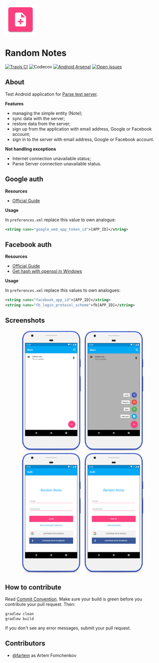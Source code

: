 <img src="media/logo/ic_app.png" height="100px" />

Random Notes
=============

[![Travis CI](https://img.shields.io/travis/fartem/parse-android-test-app)](https://travis-ci.org/fartem/parse-android-test-app)
![Codecov](https://img.shields.io/codecov/c/github/fartem/parse-android-test-app)
[![Android Arsenal](https://img.shields.io/badge/Android%20Arsenal-Android%20Parse%20Server%20Client-brightgreen.svg?style=flat)](https://android-arsenal.com/details/3/7906)
[![Open issues](https://img.shields.io/github/issues-raw/fartem/parse-android-test-app.svg?color=ff534a)](https://github.com/fartem/parse-android-test-app/issues)

About
-------------

Test Android application for [Parse test server](https://github.com/fartem/parse-test-server).

__Features__

* managing the simple entity (Note);
* sync data with the server;
* restore data from the server;
* sign up from the application with email address, Google or Facebook account;
* sign in to the server with email address, Google or Facebook account.

__Not handling exceptions__

* Internet connection unavailable status;
* Parse Server connection unavailable status.

Google auth
-------------

__Resources__

* [Official Guide](https://developers.google.com/identity/sign-in/android/start-integrating)

__Usage__

In `preferences.xml` replace this value to own analogue:

```xml
<string name="google_web_app_token_id">[APP_ID]</string>
```

Facebook auth
-------------

__Resources__

* [Official Guide](https://developers.facebook.com/docs/facebook-login/android)
* [Get hash with openssl in Windows](https://github.com/magus/react-native-facebook-login/issues/297#issuecomment-433816732)

__Usage__

In `preferences.xml` replace this values to own analogues:

```xml
<string name="facebook_app_id">[APP_ID]</string>
<string name="fb_login_protocol_scheme">fb[APP_ID]</string>
```

Screenshots
-------------

<p align="center">
  <img src="media/screenshots/screenshot_01.png" width="200" />
  <img src="media/screenshots/screenshot_02.png" width="200" />
  <img src="media/screenshots/screenshot_03.png" width="200" />
  <img src="media/screenshots/screenshot_04.png" width="200" />
</p>

How to contribute
-------------

Read [Commit Convention](https://github.com/fartem/repository-rules/blob/master/commit-convention/COMMIT_CONVENTION.md). Make sure your build is green before you contribute your pull request. Then:

```shell
gradlew clean
gradlew build
```

If you don't see any error messages, submit your pull request.

Contributors
-------------------

* [@fartem](https://github.com/fartem) as Artem Fomchenkov
